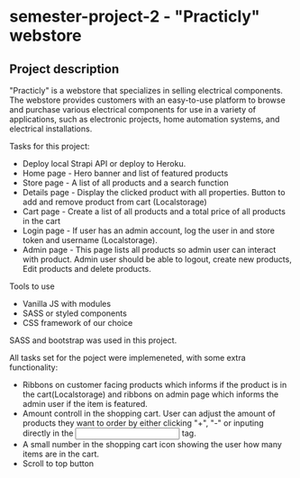 # semester-project-2 - "Practicly" webstore

## Project description

"Practicly" is a webstore that specializes in selling electrical components. The webstore provides customers with an easy-to-use platform to browse and purchase various electrical components for use in a variety of applications, such as electronic projects, home automation systems, and electrical installations.

Tasks for this project:
* Deploy local Strapi API or deploy to Heroku.
* Home page - Hero banner and list of featured products
* Store page - A list of all products and a search function
* Details page - Display the clicked product with all properties. Button to add and remove product from cart (Localstorage)
* Cart page - Create a list of all products and a total price of all products in the cart
* Login page - If user has an admin account, log the user in and store token and username (Localstorage).
* Admin page - This page lists all products so admin user can interact with product. Admin user should be able to logout, create new products, Edit products and delete products.

Tools to use
* Vanilla JS with modules
* SASS or styled components
* CSS framework of our choice


SASS and bootstrap was used in this project.

All tasks set for the poject were implemeneted, with some extra functionality:
* Ribbons on customer facing products which informs if the product is in the cart(Localstorage) and ribbons on admin page which informs the admin user if the item is featured.
* Amount controll in the shopping cart. User can  adjust the amount of products they want to order by either clicking "+", "-" or inputing directly in the <input> tag.
* A small number in the shopping cart icon showing the user how many items are in the cart.
* Scroll to top button
